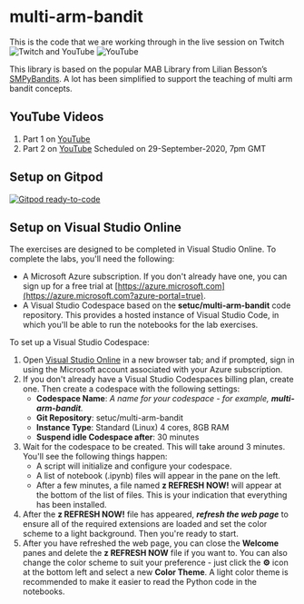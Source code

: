 # multi-arm-bandit
This is the code that we are working through in the live session on Twitch ![Twitch](https://img.shields.io/twitch/status/setuchokshi) and YouTube ![YouTube](https://img.shields.io/youtube/likes/_VvnEu_2i2k?style=social)

This library is based on the popular MAB Library from Lilian Besson’s [SMPyBandits](https://github.com/SMPyBandits/SMPyBandits). A lot has been simplified to support the teaching of multi arm bandit concepts. 

## YouTube Videos
1. Part 1 on [YouTube](https://youtu.be/_VvnEu_2i2k?t=275)
2. Part 2 on [YouTube](https://youtu.be/mqtt8PJoa4c) Scheduled on 29-September-2020, 7pm GMT

## Setup on Gitpod
[![Gitpod ready-to-code](https://img.shields.io/badge/Gitpod-ready--to--code-blue?logo=gitpod)](https://gitpod.io/#https://github.com/setuc/multi-arm-bandit)


## Setup on Visual Studio Online

The exercises are designed to be completed in Visual Studio Online. To complete the labs, you'll need the following:

- A Microsoft Azure subscription. If you don't already have one, you can sign up for a free trial at [https://azure.microsoft.com](https://azure.microsoft.com?azure-portal=true).
- A Visual Studio Codespace based on the **setuc/multi-arm-bandit** code repository. This provides a hosted instance of Visual Studio Code, in which you'll be able to run the notebooks for the lab exercises.

To set up a Visual Studio Codespace:

1. Open <a href = "https://online.visualstudio.com/environments/new?azure-portal=true&name=multi-arm-bandit&repo=setuc/multi-arm-bandit" target="_blank" rel="noopener">Visual Studio Online</a> in a new browser tab; and if prompted, sign in using the Microsoft account associated with your Azure subscription.
2. If you don't already have a Visual Studio Codespaces billing plan, create one. Then create a codespace with the following settings:
    - **Codespace Name**: *A name for your codespace - for example, **multi-arm-bandit**.*
    - **Git Repository**: setuc/multi-arm-bandit
    - **Instance Type**: Standard (Linux) 4 cores, 8GB RAM
    - **Suspend idle Codespace after**: 30 minutes
3. Wait for the codespace to be created. This will take around 3 minutes. You'll see the following things happen:
    - A script will initialize and configure your codespace.
    - A list of notebook (.ipynb) files will appear in the pane on the left.
    - After a few minutes, a file named **z REFRESH NOW!** will appear at the bottom of the list of files. This is your indication that everything has been installed.
5. After the **z REFRESH NOW!** file has appeared, ***refresh the web page*** to ensure all of the required extensions are loaded and set the color scheme to a light background. Then you're ready to start.
6. After you have refreshed the web page, you can close the **Welcome** panes and delete the **z REFRESH NOW** file if you want to. You can also change the color scheme to suit your preference - just click the **&#9881;** icon at the bottom left and select a new **Color Theme**. A light color theme is recommended to make it easier to read the Python code in the notebooks.

